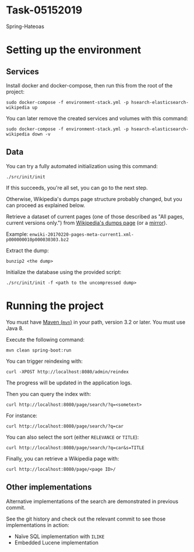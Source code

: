 # Task-05152019
Spring-Hateoas

# Setting up the environment

## Services

Install docker and docker-compose, then run this from the root of the project:

```
sudo docker-compose -f environment-stack.yml -p hsearch-elasticsearch-wikipedia up
```

You can later remove the created services and volumes with this command:

```
sudo docker-compose -f environment-stack.yml -p hsearch-elasticsearch-wikipedia down -v
```

## Data

You can try a fully automated initialization using this command:

```
./src/init/init
```

If this succeeds, you're all set, you can go to the next step.

Otherwise, Wikipedia's dumps page structure probably changed, but you can proceed as explained below.

Retrieve a dataset of current pages (one of those described as "All pages, current versions only.")
from [Wikipedia's dumps page](https://dumps.wikimedia.org/enwiki/) (or a [mirror](https://dumps.wikimedia.org/mirrors.html)).

Example: `enwiki-20170220-pages-meta-current1.xml-p000000010p000030303.bz2`

Extract the dump:

```
bunzip2 <the dump>
```

Initialize the database using the provided script:

```
./src/init/init -f <path to the uncompressed dump>
```

# Running the project

You must have [Maven (`mvn`)](https://maven.apache.org/) in your path, version 3.2 or later.
You must use Java 8.

Execute the following command:

```
mvn clean spring-boot:run
```

You can trigger reindexing with:

```
curl -XPOST http://localhost:8080/admin/reindex
```

The progress will be updated in the application logs.

Then you can query the index with:

```
curl http://localhost:8080/page/search/?q=<sometext>
```

For instance:

```
curl http://localhost:8080/page/search/?q=car
```

You can also select the sort (either `RELEVANCE` or `TITLE`):

```
curl http://localhost:8080/page/search/?q=car&s=TITLE
```

Finally, you can retrieve a Wikipedia page with:

```
curl http://localhost:8080/page/<page ID>/
```

## Other implementations

Alternative implementations of the search are demonstrated in previous commit.

See the git history and check out the relevant commit to see those implementations in action:

 * Naïve SQL implementation with `ILIKE`
 * Embedded Lucene implementation 

